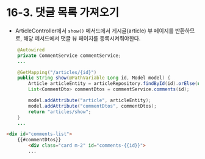 # 16-3. 댓글 목록 가져오기
- ArticleController에서 `show()` 메서드에서 게시글(article) 뷰 페이지를 반환하므로, 해당 메서드에서 댓글 뷰 페이지를 등록시켜줘야한다.
```java
	@Autowired
	private CommentService commentService;
	...

    @GetMapping("/articles/{id}")
    public String show(@PathVariable Long id, Model model) {
        Article articleEntity = articleRepository.findById(id).orElse(null);
        List<CommentDto> commentDtos = commentService.comments(id);

        model.addAttribute("article", articleEntity);
        model.addAttribute("commentDtos", commentDtos);
        return "articles/show";
    }
    ...
```

```html
<div id="comments-list">
    {{#commentDtos}}
        <div class="card m-2" id="comments-{{id}}">
        ...
```